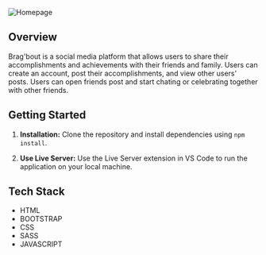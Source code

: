 ![Homepage](./src/assets/images/feed-page.png)

## Overview

Brag'bout is a social media platform that allows users to share their accomplishments and achievements with their friends and family. Users can create an account, post their accomplishments, and view other users' posts. Users can open friends post and start chating or celebrating together with other friends.

## Getting Started

1. **Installation:** Clone the repository and install dependencies using `npm install`.

2. **Use Live Server:** Use the Live Server extension in VS Code to run the application on your local machine.

## Tech Stack

- HTML
- BOOTSTRAP
- CSS
- SASS
- JAVASCRIPT
